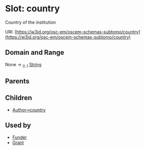 
# Slot: country

Country of the institution

URI: [https://w3id.org/osc-em/oscem-schemas-subtomo/country](https://w3id.org/osc-em/oscem-schemas-subtomo/country)


## Domain and Range

None &#8594;  <sub>0..1</sub> [String](types/String.md)

## Parents


## Children

 *  [Author➞country](Author_country.md)

## Used by

 * [Funder](Funder.md)
 * [Grant](Grant.md)
